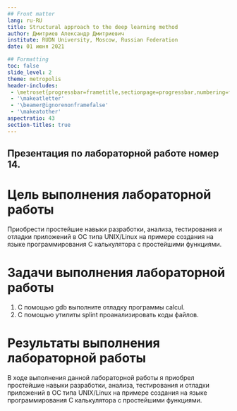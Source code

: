 ```yaml
---
## Front matter
lang: ru-RU
title: Structural approach to the deep learning method
author: Дмитриев Александр Дмитриевич 
institute: RUDN University, Moscow, Russian Federation
date: 01 июня 2021

## Formatting
toc: false
slide_level: 2
theme: metropolis
header-includes: 
 - \metroset{progressbar=frametitle,sectionpage=progressbar,numbering=fraction}
 - '\makeatletter'
 - '\beamer@ignorenonframefalse'
 - '\makeatother'
aspectratio: 43
section-titles: true
---
```


## Презентация по лабораторной работе номер 14.

# Цель выполнения лабораторной работы 

Приобрести простейшие навыки разработки, анализа, тестирования и отладки приложений в ОС типа UNIX/Linux на примере создания на языке программирования С калькулятора с простейшими функциями.

# Задачи выполнения лабораторной работы

1. С помощью gdb выполните отладку программы calcul.
2. С помощью утилиты splint проанализировать коды файлов.

# Результаты выполнения лабораторной работы

В ходе выполнения данной лабораторной работы я приобрел
простейшие навыки разработки, анализа, тестирования и отладки приложений в ОС типа UNIX/Linux на примере создания на языке программирования С калькулятора с простейшими функциями.
